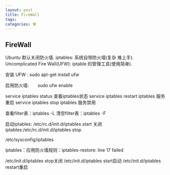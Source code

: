 ```yaml
---
layout: post
title: FireWall
tags: 
categories: 🛠
---
```


## FireWall  

Ubuntu 默认关闭防火墙. 
iptables: 系统自带防火墙(复杂 难上手).
Uncomplicated Fire Wall(UFW):  iptable 的管理工具(使用简单).

安装 UFW :    sudo apt-get install ufw 

启用防火墙:　　sudo ufw enable 








service iptables status             查看iptables状态
service iptables restart iptables  服务重启
service iptables stop iptables     服务禁用


查看filter表：iptables -L
清空filter表：iptables -F


启动iptables: /etc/rc.d/init.d/iptables start
关闭iptables:/etc/rc.d/init.d/iptables stop

/etc/sysconfig/iptables


iptables：应用防火墙规则：iptables-restore: line 17 failed

/etc/init.d/iptables stop关闭
/etc/init.d/iptables start启动
/etc/init.d/iptables restart重启

